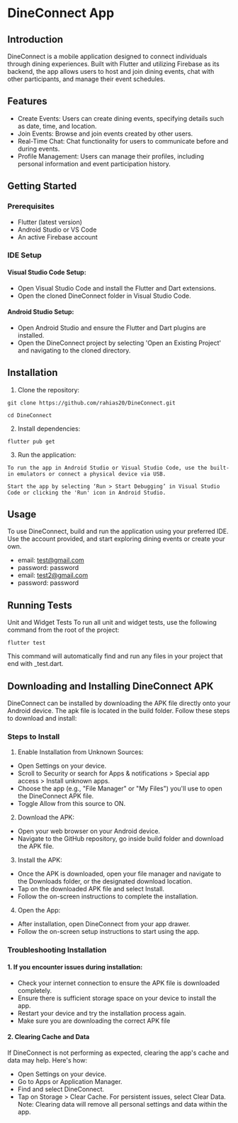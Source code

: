 # DineConnect App

## Introduction
DineConnect is a mobile application designed to connect individuals through dining experiences. Built with Flutter and utilizing Firebase as its backend, the app allows users to host and join dining events, chat with other participants, and manage their event schedules.

## Features
- Create Events: Users can create dining events, specifying details such as date, time, and location.
- Join Events: Browse and join events created by other users.
- Real-Time Chat: Chat functionality for users to communicate before and during events.
- Profile Management: Users can manage their profiles, including personal information and event participation history.


## Getting Started
### Prerequisites
- Flutter (latest version)
- Android Studio or VS Code
- An active Firebase account

### IDE Setup
#### Visual Studio Code Setup:
- Open Visual Studio Code and install the Flutter and Dart extensions.
- Open the cloned DineConnect folder in Visual Studio Code.
#### Android Studio Setup:
 - Open Android Studio and ensure the Flutter and Dart plugins are installed.
 - Open the DineConnect project by selecting 'Open an Existing Project' and navigating to the cloned directory.
      

## Installation
1. Clone the repository:
```
git clone https://github.com/rahias20/DineConnect.git

cd DineConnect
```

2. Install dependencies:
```
flutter pub get
```

3. Run the application:

```
To run the app in Android Studio or Visual Studio Code, use the built-in emulators or connect a physical device via USB.

Start the app by selecting ‘Run > Start Debugging’ in Visual Studio Code or clicking the 'Run' icon in Android Studio.

```

## Usage
To use DineConnect, build and run the application using your preferred IDE. Use the account provided, and start exploring dining events or create your own.

- email: test@gmail.com
- password: password
- email: test2@gmail.com
- password: password


## Running Tests
Unit and Widget Tests
To run all unit and widget tests, use the following command from the root of the project:
```
flutter test
```

This command will automatically find and run any files in your project that end with _test.dart.


## Downloading and Installing DineConnect APK
DineConnect can be installed by downloading the APK file directly onto your Android device. The apk file is located in the build folder. Follow these steps to download and install:

### Steps to Install
1. Enable Installation from Unknown Sources:

-	Open Settings on your device.
-	Scroll to Security or search for Apps & notifications > Special app access > Install unknown apps.
- Choose the app (e.g., "File Manager" or "My Files") you'll use to open the DineConnect APK file.
- Toggle Allow from this source to ON.


2. Download the APK:

- Open your web browser on your Android device.
- Navigate to the GitHub repository, go inside build folder and download the APK file.

3. Install the APK:
- Once the APK is downloaded, open your file manager and navigate to the Downloads folder, or the designated download location.
- Tap on the downloaded APK file and select Install.
- Follow the on-screen instructions to complete the installation.

4. Open the App:
- After installation, open DineConnect from your app drawer.
- Follow the on-screen setup instructions to start using the app.

### Troubleshooting Installation
#### 1. If you encounter issues during installation:
- Check your internet connection to ensure the APK file is downloaded completely.
- Ensure there is sufficient storage space on your device to install the app.
- Restart your device and try the installation process again.
- Make sure you are downloading the correct APK file

#### 2. Clearing Cache and Data
If DineConnect is not performing as expected, clearing the app's cache and data may help. Here's how:
- Open Settings on your device.
- Go to Apps or Application Manager.
- Find and select DineConnect.
- Tap on Storage > Clear Cache. For persistent issues, select Clear Data. 
Note: Clearing data will remove all personal settings and data within the app.







